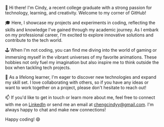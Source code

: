 👋 Hi there! I'm Cindy, a recent college graduate with a strong passion for technology, learning, and creativity. Welcome to my corner of GitHub!

🎓 Here, I showcase my projects and experiments in coding, reflecting the skills and knowledge I've gained through my academic journey. As I embark on my professional career, I'm excited to explore innovative solutions and contribute to the tech world.

🕹️ When I'm not coding, you can find me diving into the world of gaming or immersing myself in the vibrant universes of my favorite animations. These hobbies not only fuel my imagination but also inspire me to think outside the box when tackling tech projects.

🚀 As a lifelong learner, I'm eager to discover new technologies and expand my skill set. I love collaborating with others, so if you have any ideas or want to work together on a project, please don't hesitate to reach out!

📫 If you'd like to get in touch or learn more about me, feel free to connect with me on [LinkedIn](https://www.linkedin.com/in/chengcindyy) or send me an email at chengcindyy@gmail.com. I'm always happy to chat and make new connections!

Happy coding! 😄



<!--
**chengcindyy/chengcindyy** is a ✨ _special_ ✨ repository because its `README.md` (this file) appears on your GitHub profile.

Here are some ideas to get you started:

- 🔭 I’m currently working on ...
- 🌱 I’m currently learning ...
- 👯 I’m looking to collaborate on ...
- 🤔 I’m looking for help with ...
- 💬 Ask me about ...
- 📫 How to reach me: ...
- 😄 Pronouns: ...
- ⚡ Fun fact: ...
-->
